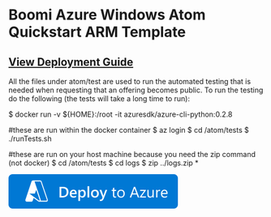 # Boomi Azure Windows Atom Quickstart ARM Template

## [View Deployment Guide](https://docs.google.com/viewer?url=https://github.com/OfficialBoomi/azure-windows-atom-quickstart/files/9095737/Azure.Windows.Atom.Quickstart.-.Deployment.Guide.pdf)


All the files under atom/test are used to run the automated testing that is needed when requesting that an offering becomes
public.  To run the testing do the following (the tests will take a long time to run):

$ docker run -v ${HOME}:/root -it azuresdk/azure-cli-python:0.2.8

#these are run within the docker container
$ az login
$ cd <azuremkpl-git-dir>/atom/tests
$ ./runTests.sh

#these are run on your host machine because you need the zip command (not docker)
$ cd <azuremkpl-git-dir>/atom/tests
$ cd logs
$ zip ../logs.zip *

  
 [![Deploy To Azure](https://raw.githubusercontent.com/Azure/azure-quickstart-templates/master/1-CONTRIBUTION-GUIDE/images/deploytoazure.svg?sanitize=true)](https://portal.azure.com/#create/Microsoft.Template/uri/https%3A%2F%2Fraw.githubusercontent.com%2Fofficialboomi%2Fazure-atom-quickstart%2Fmain%2FmainTemplate.json/createUIDefinitionUri/https%3A%2F%2Fraw.githubusercontent.com%2Fofficialboomi%2Fazure-atom-quickstart%2Fmain%2FcreateUiDefinition.json)
